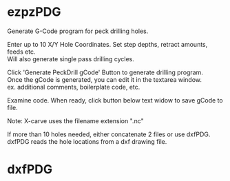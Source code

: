 # ezpzPDG
Generate G-Code program for peck drilling holes.  
  
Enter up to 10 X/Y Hole Coordinates. 
Set step depths, retract amounts, feeds etc.  
Will also generate single pass drilling cycles.  
  
Click 'Generate PeckDrill gCode' Button to generate drilling program.   
Once the gCode is generated, you can edit it in the textarea window.  
ex. additional comments, boilerplate code, etc.

Examine code. When ready, click button below text widow to save gCode to file.

Note: X-carve uses the filename extension ".nc"

If more than 10 holes needed, either concatenate 2 files
or use dxfPDG.   
dxfPDG reads the hole locations from a dxf drawing file. 

# dxfPDG
